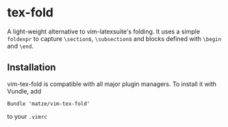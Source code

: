 # tex-fold

A light-weight alternative to vim-latexsuite's folding. It uses a simple
`foldexpr` to capture `\section`s, `\subsection`s and blocks defined with
`\begin` and `\end`.


## Installation

vim-tex-fold is compatible with all major plugin managers. To install it with
Vundle, add

~~~ vim
Bundle 'matze/vim-tex-fold'
~~~

to your `.vimrc`
